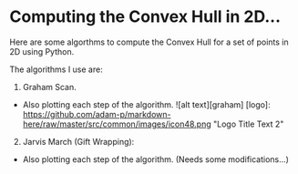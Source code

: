 # Computing the Convex Hull in 2D...
Here are some algorthms to compute the Convex Hull for a set of points in 2D using Python.

The algorithms I use are:

1. Graham Scan.
  - Also plotting each step of the algorithm.
  ![alt text][graham]
  [logo]: https://github.com/adam-p/markdown-here/raw/master/src/common/images/icon48.png "Logo Title Text 2"
2. Jarvis March (Gift Wrapping):
  - Also plotting each step of the algorithm. (Needs some modifications...)
